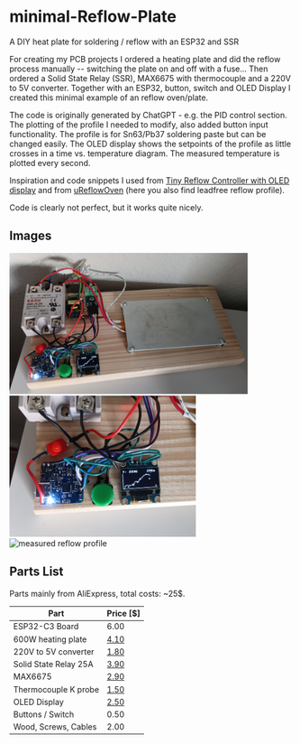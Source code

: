 # minimal-Reflow-Plate
A DIY heat plate for soldering / reflow with an ESP32 and SSR

For creating my PCB projects I ordered a heating plate and did the reflow process manually -- switching the plate on and off with a fuse... Then ordered a Solid State Relay (SSR), MAX6675 with thermocouple and a 220V to 5V converter. Together with an ESP32, button, switch and OLED Display I created this minimal example of an reflow oven/plate.

The code is originally generated by ChatGPT - e.g. the PID control section. The plotting of the profile I needed to modify, also added button input functionality. The profile is for Sn63/Pb37 soldering paste but can be changed easily. The OLED display shows the setpoints of the profile as little crosses in a time vs. temperature diagram. The measured temperature is plotted every second.

Inspiration and code snippets I used from [Tiny Reflow Controller with OLED display](https://www.electronics-lab.com/project/tiny-reflow-controller-oled-display/) and from [uReflowOven](https://github.com/dukeduck1984/uReflowOven-Esp32-Micropython) (here you also find leadfree reflow profile).

Code is clearly not perfect, but it works quite nicely. 

## Images

<div class="images">
  <img src="https://raw.githubusercontent.com/tux-friend/minimal-Reflow-Plate/main/reflow_plate_1.png" alt="Reflow Plate all" height="250"/>
  <img src="https://raw.githubusercontent.com/tux-friend/minimal-Reflow-Plate/main/reflow_plate_2.png" alt="Reflow Plate OLED Detail" height="250"/>
</div>

<div class="images">
  <img src="https://raw.githubusercontefnt.com/tux-friend/minimal-Reflow-Plate/main/reflow_profile_measured.png" alt="measured reflow profile" height="300"/>
</div>

## Parts List

Parts mainly from AliExpress, total costs: ~25$.

|Part                                              |Price [$]  | 
|--------------------------------------------------|-----------|
|ESP32-C3 Board                                    |6.00       |
|600W heating plate                                |[4.10](https://www.aliexpress.com/item/1005004501086557.html)|
|220V to 5V converter                              |[1.80](https://www.aliexpress.com/item/33011812383.html)|
|Solid State Relay 25A                             |[3.90](https://www.aliexpress.com/item/1005003670878216.html)|
|MAX6675                                           |[2.90](https://www.aliexpress.com/item/32841448771.html)|
|Thermocouple K probe                              |[1.50](https://www.aliexpress.com/item/4000360348464.html)|
|OLED Display                                      |[2.50](https://www.aliexpress.com/item/32957309383.html)|
|Buttons / Switch                                  |0.50       |
|Wood, Screws, Cables                              |2.00       |
